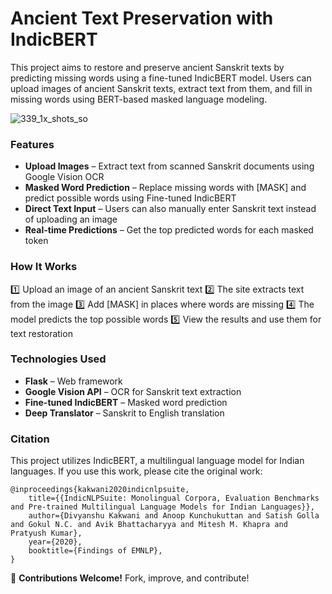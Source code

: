 # Ancient Text Preservation with IndicBERT

This project aims to restore and preserve ancient Sanskrit texts by predicting missing words using a fine-tuned IndicBERT model. Users can upload images of ancient Sanskrit texts, extract text from them, and fill in missing words using BERT-based masked language modeling.

![339_1x_shots_so](https://github.com/user-attachments/assets/c42bb0c9-b560-43c2-8393-fa797858e8d3)

### Features
- __Upload Images__ – Extract text from scanned Sanskrit documents using Google Vision OCR
- __Masked Word Prediction__ – Replace missing words with [MASK] and predict possible words using Fine-tuned IndicBERT
- __Direct Text Input__ – Users can also manually enter Sanskrit text instead of uploading an image
- __Real-time Predictions__ – Get the top predicted words for each masked token

### How It Works

1️⃣ Upload an image of an ancient Sanskrit text
2️⃣ The site extracts text from the image
3️⃣ Add [MASK] in places where words are missing
4️⃣ The model predicts the top possible words
5️⃣ View the results and use them for text restoration

### Technologies Used
- __Flask__ – Web framework
- __Google Vision API__ – OCR for Sanskrit text extraction
- __Fine-tuned IndicBERT__ – Masked word prediction
- __Deep Translator__ – Sanskrit to English translation

### Citation

This project utilizes IndicBERT, a multilingual language model for Indian languages. If you use this work, please cite the original work:

```
@inproceedings{kakwani2020indicnlpsuite,
    title={{IndicNLPSuite: Monolingual Corpora, Evaluation Benchmarks and Pre-trained Multilingual Language Models for Indian Languages}},
    author={Divyanshu Kakwani and Anoop Kunchukuttan and Satish Golla and Gokul N.C. and Avik Bhattacharyya and Mitesh M. Khapra and Pratyush Kumar},
    year={2020},
    booktitle={Findings of EMNLP},
}
```

🚀 __Contributions Welcome!__ Fork, improve, and contribute!
